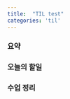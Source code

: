 ```yaml
---
title:  "TIL test"
categories: 'til'
---
```

<!-- 
![aas](/assets/til/220328til1.png)

<img src="/assets/til/220328til1.png" width="100%" height="100%"> -->



### 요약



### 오늘의 할일



### 수업 정리


